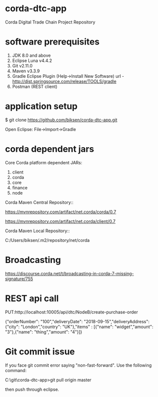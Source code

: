 # corda-dtc-app
Corda Digital Trade Chain Project Repository

# software prerequisites
1. JDK 8.0 and above
2. Eclipse Luna v4.4.2
3. Git v2.11.0
4. Maven v3.3.9
5. Gradle Eclipse Plugin (Help->Install New Software) url - http://dist.springsource.com/release/TOOLS/gradle
6. Postman (REST client)

# application setup
$ git clone https://github.com/biksen/corda-dtc-app.git

Open Eclipse:
File->Import->Gradle

# corda dependent jars
Core Corda platform dependent JARs: 
1. client 
2. corda 
3. core 
4. finance 
5. node

Corda Maven Central Repository::

https://mvnrepository.com/artifact/net.corda/corda/0.7 

https://mvnrepository.com/artifact/net.corda/client/0.7

Corda Maven Local Repository::

C:/Users/biksen/.m2/repository/net/corda

# Broadcasting
https://discourse.corda.net/t/broadcasting-in-corda-7-missing-signature/755

# REST api call

PUT:http://localhost:10005/api/dtc/NodeB/create-purchase-order

{"orderNumber": "100","deliveryDate": "2018-09-15","deliveryAddress": {"city": "London","country": "UK"},"items" : [{"name": "widget","amount": "3"},{"name": "thing","amount": "4"}]}

# Git commit issue
If you face git commit error saying "non-fast-forward". Use the following command:

C:\git\corda-dtc-app\>git pull origin master

then push through eclipse.
